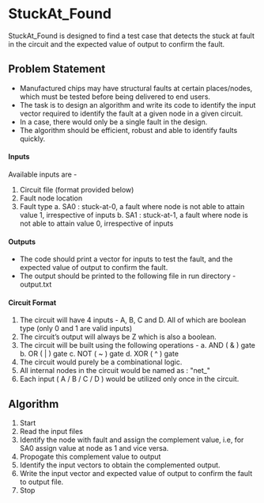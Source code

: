 #  StuckAt_Found

StuckAt_Found is designed to find a test case that detects the stuck at fault in the circuit and the expected value of output to confirm the fault.

## Problem Statement
- Manufactured chips may have structural faults at certain places/nodes, which must be tested before being delivered to end users.
- The task is to design an algorithm and write its code to identify the input vector required to identify the fault at a given node in a given circuit.
- In a case, there would only be a single fault in the design.
- The algorithm should be efficient, robust and able to identify faults quickly.

#### Inputs
Available inputs are -
1. Circuit file (format provided below)
2. Fault node location
3. Fault type
   a. SA0 : stuck-at-0, a fault where node is not able to attain value 1, irrespective of inputs
   b. SA1 : stuck-at-1, a fault where node is not able to attain value 0, irrespective of inputs
   
#### Outputs
- The code should print a vector for inputs to test the fault, and the expected value of output to confirm the fault.
- The output should be printed to the following file in run directory - output.txt

#### Circuit Format
1. The circuit will have 4 inputs - A, B, C and D. All of which are boolean type (only 0 and 1 are valid inputs)
2. The circuit’s output will always be Z which is also a boolean.
3. The circuit will be built using the following operations -
   a. AND ( & ) gate
   b. OR ( | ) gate
   c. NOT ( ~ ) gate
   d. XOR ( ^ ) gate
4. The circuit would purely be a combinational logic.
5. All internal nodes in the circuit would be named as : "net_<alphanumeric string>"
6. Each input ( A / B / C / D ) would be utilized only once in the circuit.

## Algorithm
1. Start
2. Read the input files
3. Identify the node with fault and assign the complement value, i.e, for SA0 assign value at node as 1 and vice versa.
4. Propogate this complement value to output
5. Identify the input vectors to obtain the complemented output.
6. Write the input vector and expected value of output to confirm the fault to output file.
7. Stop
